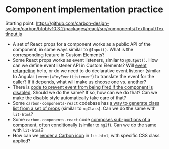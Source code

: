 # Component implementation practice

Starting point:
https://github.com/carbon-design-system/carbon/blob/v10.3.2/packages/react/src/components/TextInput/TextInput.js

- A set of React props for a component works as a public API of the component,
  in some ways similar to `@Input()`. What is the corresponding feature in
  Custom Elements?
- Some React props works as event listeners, similar to `@Output()`. How can we
  define event listener API in Custom Elements? Will
  [event retargeting](https://javascript.info/shadow-dom-events) help, or do we
  need to do declarative event listener (similar to Angular
  `(event)="myEventListener"`) to translate the event for the caller? If it
  depends, what will make us choose one vs. another?
- There is
  [code to prevent event from being fired if the component is disabled](https://github.com/carbon-design-system/carbon/blob/v10.3.2/packages/react/src/components/TextInput/TextInput.js#L43-L52).
  Should we do the same? If so, how can we do that? Can we make the disable
  style automatically take care of that?
- Some `carbon-components-react` codebase has
  [a way to generate class list from a set of props](https://github.com/carbon-design-system/carbon/blob/v10.3.2/packages/react/src/components/TextInput/TextInput.js#L59-L65)
  (similar to `ngClass`). Can we do the same with `lit-html`?
- Some `carbon-components-react` code
  [composes sub-portions of a component](https://github.com/carbon-design-system/carbon/blob/v10.3.2/packages/react/src/components/TextInput/TextInput.js#L76-L81),
  often conditionally (similar to `ngIf`). Can we do the same with `lit-html`?
- How can we
  [render a Carbon icon](https://github.com/carbon-design-system/carbon/blob/v10.3.2/packages/react/src/components/TextInput/TextInput.js#L91)
  in `lit-html`, with specific CSS class applied?
